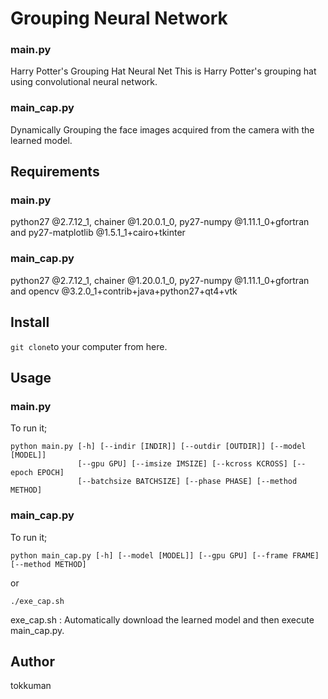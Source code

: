 # Grouping Neural Network

### main.py
Harry Potter's Grouping Hat Neural Net
This is Harry Potter's grouping hat using convolutional neural network.

### main_cap.py
Dynamically Grouping the face images acquired from the camera with the learned model.

## Requirements

### main.py
python27 @2.7.12_1, chainer @1.20.0.1_0, py27-numpy @1.11.1_0+gfortran and py27-matplotlib @1.5.1_1+cairo+tkinter

### main_cap.py
python27 @2.7.12_1, chainer @1.20.0.1_0, py27-numpy @1.11.1_0+gfortran and opencv @3.2.0_1+contrib+java+python27+qt4+vtk

## Install

```git clone```to your computer from here.

## Usage

### main.py
To run it;
```
python main.py [-h] [--indir [INDIR]] [--outdir [OUTDIR]] [--model [MODEL]]
               [--gpu GPU] [--imsize IMSIZE] [--kcross KCROSS] [--epoch EPOCH]
               [--batchsize BATCHSIZE] [--phase PHASE] [--method METHOD]
```

### main_cap.py
To run it;
```
python main_cap.py [-h] [--model [MODEL]] [--gpu GPU] [--frame FRAME] [--method METHOD]
```
or
```
./exe_cap.sh
```
exe_cap.sh : Automatically download the learned model and then execute main_cap.py.

## Author
tokkuman
